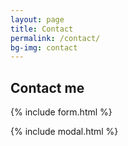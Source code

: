 ```yaml
---
layout: page
title: Contact
permalink: /contact/
bg-img: contact
---
```


## Contact me

{% include form.html %}

{% include modal.html %}

